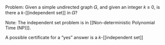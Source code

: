 Problem: Given a simple undirected graph 𝐺, and given an integer 𝑘 ≥ 0, is there a 𝑘-[[independent set]] in 𝐺?

Note: The independent set problem is in [[Non-deterministic Polynomial Time (NP)]].

A possible certificate for a “yes” answer is a 𝑘-[[independent set]] 